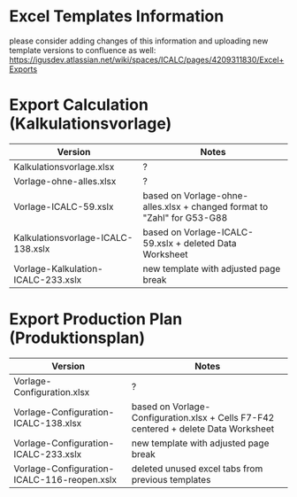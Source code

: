 # Excel Templates Information

please consider adding changes of this information and uploading new template versions to confluence as well:
https://igusdev.atlassian.net/wiki/spaces/ICALC/pages/4209311830/Excel+Exports

# Export Calculation (Kalkulationsvorlage)

| Version                            | Notes                                                                   |
| ---------------------------------- | ----------------------------------------------------------------------- |
| Kalkulationsvorlage.xlsx           | ?                                                                       |
| Vorlage-ohne-alles.xlsx            | ?                                                                       |
| Vorlage-ICALC-59.xslx              | based on Vorlage-ohne-alles.xlsx + changed format to "Zahl" for G53-G88 |
| Kalkulationsvorlage-ICALC-138.xslx | based on Vorlage-ICALC-59.xslx + deleted Data Worksheet                 |
| Vorlage-Kalkulation-ICALC-233.xslx | new template with adjusted page break                                   |

# Export Production Plan (Produktionsplan)

| Version                                     | Notes                                                                               |
| ------------------------------------------- | ----------------------------------------------------------------------------------- |
| Vorlage-Configuration.xlsx                  | ?                                                                                   |
| Vorlage-Configuration-ICALC-138.xlsx        | based on Vorlage-Configuration.xlsx + Cells F7-F42 centered + delete Data Worksheet |
| Vorlage-Configuration-ICALC-233.xslx        | new template with adjusted page break                                               |
| Vorlage-Configuration-ICALC-116-reopen.xslx | deleted unused excel tabs from previous templates                                   |
